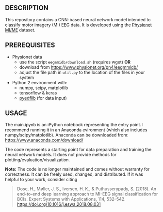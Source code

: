 ## DESCRIPTION

This repository contains a CNN-based neural network model intended to classify motor imagery (MI) EEG data. It is developed using the [Physionet MI/ME](https://www.physionet.org/pn4/eegmmidb/) dataset. 

## PREREQUISITES

- Physionet data 
	- use the script `eegmmidb/download.sh` (requires wget) **OR**
	- download from https://www.physionet.org/pn4/eegmmidb/
	- adjust the file path in `util.py` to the location of the files in your system
- Python 2 environment with:
	- numpy, scipy, matplotlib
	- tensorflow & keras
	- [pyedflib](http://pyedflib.readthedocs.io/en/latest/) (for data input)


## USAGE

The main.ipynb is an iPython notebook representing the entry point. 
I recommend running it in an Anaconda evironment (which also includes numpy/scipy/matplotlib).
Anaconda can be downloaded from: https://www.anaconda.com/download/

The code represents a starting point for data preparation and training the neural network models.
It does not provide methods for plotting/evaluation/visualization.

**Note:** The code is no longer maintained and comes without warranty for correctness. It can be freely used, changed, and distributed. If it was helpful to your work, consider citing

> Dose, H., Møller, J. S., Iversen, H. K., & Puthusserypady, S. (2018). An end-to-end deep learning approach to MI-EEG signal classification for BCIs. Expert Systems with Applications, 114, 532–542. https://doi.org/10.1016/j.eswa.2018.08.031
